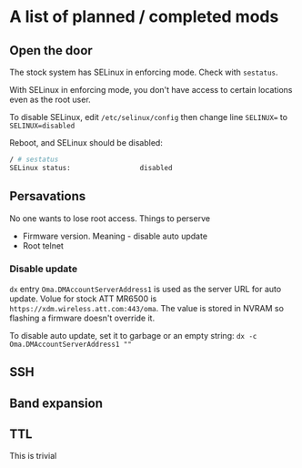 # A list of planned / completed mods
## Open the door
The stock system has SELinux in enforcing mode. Check with `sestatus`.

With SELinux in enforcing mode, you don't have access to certain locations even as the root user.

To disable SELinux, edit `/etc/selinux/config` then change line `SELINUX=` to `SELINUX=disabled`

Reboot, and SELinux should be disabled:
```bash
/ # sestatus
SELinux status:                 disabled
```

## Persavations
No one wants to lose root access. Things to perserve
* Firmware version. Meaning - disable auto update
* Root telnet
### Disable update
`dx` entry `Oma.DMAccountServerAddress1` is used as the server URL for auto update. Volue for stock ATT MR6500 is `https://xdm.wireless.att.com:443/oma`. The value is stored in NVRAM so flashing a firmware doesn't override it.

To disable auto update, set it to garbage or an empty string:
`dx -c Oma.DMAccountServerAddress1 ""`

## SSH

## Band expansion

## TTL
This is trivial

